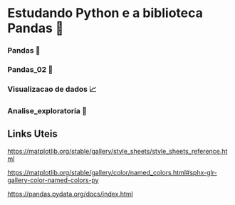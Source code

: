 # Estudando Python e a biblioteca Pandas :panda_face:
### Pandas :panda_face:
### Pandas_02 :panda_face:
### Visualizacao de dados :chart_with_upwards_trend:
### Analise_exploratoria :game_die:

## Links Uteis
https://matplotlib.org/stable/gallery/style_sheets/style_sheets_reference.html

https://matplotlib.org/stable/gallery/color/named_colors.html#sphx-glr-gallery-color-named-colors-py

https://pandas.pydata.org/docs/index.html
